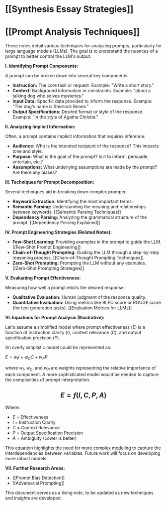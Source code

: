 # [[Synthesis Essay Strategies]]
# [[Prompt Analysis Techniques]]

These notes detail various techniques for analyzing prompts, particularly for large language models (LLMs).  The goal is to understand the nuances of a prompt to better control the LLM's output.

**I. Identifying Prompt Components:**

A prompt can be broken down into several key components:

* **Instruction:** The core task or request.  Example: "Write a short story."
* **Context:** Background information or constraints. Example: "about a talking dog who solves mysteries."
* **Input Data:** Specific data provided to inform the response. Example: "The dog's name is Sherlock Bones."
* **Output Specifications:** Desired format or style of the response. Example: "in the style of Agatha Christie."

**II. Analyzing Implicit Information:**

Often, a prompt contains implicit information that requires inference:

* **Audience:** Who is the intended recipient of the response?  This impacts tone and style.
* **Purpose:** What is the goal of the prompt?  Is it to inform, persuade, entertain, etc.?
* **Assumptions:** What underlying assumptions are made by the prompt?  Are there any biases?


**III. Techniques for Prompt Decomposition:**

Several techniques aid in breaking down complex prompts:

* **Keyword Extraction:** Identifying the most important terms.
* **Semantic Parsing:** Understanding the meaning and relationships between keywords. [[Semantic Parsing Techniques]]
* **Dependency Parsing:** Analyzing the grammatical structure of the prompt. [[Dependency Parsing Explained]]


**IV.  Prompt Engineering Strategies (Related Notes):**

* **Few-Shot Learning:** Providing examples in the prompt to guide the LLM. [[Few-Shot Prompt Engineering]]
* **Chain-of-Thought Prompting:** Guiding the LLM through a step-by-step reasoning process. [[Chain-of-Thought Prompting Techniques]]
* **Zero-Shot Prompting:**  Prompting the LLM without any examples. [[Zero-Shot Prompting Strategies]]


**V. Evaluating Prompt Effectiveness:**

Measuring how well a prompt elicits the desired response:

* **Qualitative Evaluation:** Human judgment of the response quality.
* **Quantitative Evaluation:** Using metrics like BLEU score or ROUGE score (for text generation tasks).  [[Evaluation Metrics for LLMs]]


**VI. Equations for Prompt Analysis (Illustrative):**

Let's assume a simplified model where prompt effectiveness ($E$) is a function of instruction clarity ($I$), context relevance ($C$), and output specification precision ($P$).

An overly simplistic model could be represented as:

$E = w_I I + w_C C + w_P P$

where $w_I$, $w_C$, and $w_P$ are weights representing the relative importance of each component.  A more sophisticated model would be needed to capture the complexities of prompt interpretation.

## $$E = f(I, C, P, A)$$

Where:

* $E$ = Effectiveness
* $I$ = Instruction Clarity
* $C$ = Context Relevance
* $P$ = Output Specification Precision
* $A$ = Ambiguity (Lower is better)

This equation highlights the need for more complex modeling to capture the interdependencies between variables.  Future work will focus on developing more robust models.


**VII.  Further Research Areas:**

* [[Prompt Bias Detection]]
* [[Adversarial Prompting]]


This document serves as a living note, to be updated as new techniques and insights are developed.
